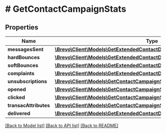 # # GetContactCampaignStats

## Properties

Name | Type | Description | Notes
------------ | ------------- | ------------- | -------------
**messagesSent** | [**\Brevo\Client\Models\GetExtendedContactDetailsAllOfStatisticsMessagesSent[]**](GetExtendedContactDetailsAllOfStatisticsMessagesSent.md) |  | [optional]
**hardBounces** | [**\Brevo\Client\Models\GetExtendedContactDetailsAllOfStatisticsMessagesSent[]**](GetExtendedContactDetailsAllOfStatisticsMessagesSent.md) |  | [optional]
**softBounces** | [**\Brevo\Client\Models\GetExtendedContactDetailsAllOfStatisticsMessagesSent[]**](GetExtendedContactDetailsAllOfStatisticsMessagesSent.md) |  | [optional]
**complaints** | [**\Brevo\Client\Models\GetExtendedContactDetailsAllOfStatisticsMessagesSent[]**](GetExtendedContactDetailsAllOfStatisticsMessagesSent.md) |  | [optional]
**unsubscriptions** | [**\Brevo\Client\Models\GetContactCampaignStatsUnsubscriptions**](GetContactCampaignStatsUnsubscriptions.md) |  | [optional]
**opened** | [**\Brevo\Client\Models\GetContactCampaignStatsOpenedInner[]**](GetContactCampaignStatsOpenedInner.md) |  | [optional]
**clicked** | [**\Brevo\Client\Models\GetContactCampaignStatsClickedInner[]**](GetContactCampaignStatsClickedInner.md) |  | [optional]
**transacAttributes** | [**\Brevo\Client\Models\GetContactCampaignStatsTransacAttributesInner[]**](GetContactCampaignStatsTransacAttributesInner.md) |  | [optional]
**delivered** | [**\Brevo\Client\Models\GetExtendedContactDetailsAllOfStatisticsMessagesSent[]**](GetExtendedContactDetailsAllOfStatisticsMessagesSent.md) |  | [optional]

[[Back to Model list]](../../README.md#models) [[Back to API list]](../../README.md#endpoints) [[Back to README]](../../README.md)
